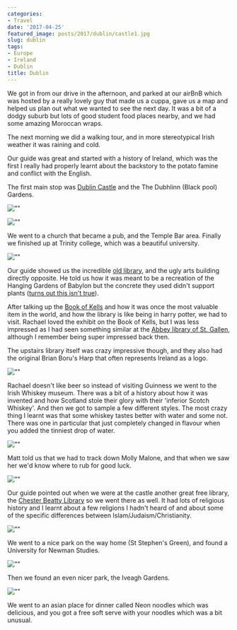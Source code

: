 ```yaml
---
categories:
- Travel
date: '2017-04-25'
featured_image: posts/2017/dublin/castle1.jpg
slug: dublin
tags:
- Europe
- Ireland
- Dublin
title: Dublin
---
```


We got in from our drive in the afternoon, and parked at our airBnB which was hosted by a really lovely guy that made us a cuppa, gave us a map and helped us plan out what we wanted to see the next day. It was a bit of a dodgy suburb but lots of good student food places nearby, and we had some amazing Moroccan wraps.

The next morning we did a walking tour, and in more stereotypical Irish weather it was raining and cold.

Our guide was great and started with a history of Ireland, which was the first I really had properly learnt about the backstory to the potato famine and conflict with the English.

The first main stop was [Dublin Castle](https://en.wikipedia.org/wiki/Dublin_Castle) and the The Dubhlinn (Black pool) Gardens.

![""](castle1.jpg)

![""](castle3.jpg)

We went to a church that became a pub, and the Temple Bar area. Finally we finished up at Trinity college, which was a beautiful university.

![""](trinity.jpg)

Our guide showed us the incredible [old library](https://en.wikipedia.org/wiki/Trinity_College_Library), and the ugly arts building directly opposite. He told us how it was meant to be a recreation of the Hanging Gardens of Babylon but the concrete they used didn't support plants ([turns out this isn't true](http://www.universitytimes.ie/2017/01/trinitys-arts-building-often-condemned-and-surrounded-by-myth/)).

After talking up the [Book of Kells](https://en.wikipedia.org/wiki/Book_of_Kells) and how it was once the most valuable item in the world, and how the library is like being in harry potter, we had to visit. Rachael loved the exhibit on the Book of Kells, but I was less impressed as I had seen something similar at the [Abbey library of St. Gallen](/posts/2010/sankt-gallen), although I remember being super impressed back then.

The upstairs library itself was crazy impressive though, and they also had the original Brian Boru's Harp that often represents Ireland as a logo.

![""](library1.jpg)

Rachael doesn't like beer so instead of visiting Guinness we went to the Irish Whiskey museum. There was a bit of a history about how it was invented and how Scotland stole their glory with their 'inferior Scotch Whiskey'. And then we got to sample a few different styles. The most crazy thing I learnt was that some whiskey tastes better with water and some not. There was one in particular that just completely changed in flavour when you added the tinniest drop of water.

![""](whiskey1.jpg)

Matt told us that we had to track down Molly Malone, and that when we saw her we'd know where to rub for good luck.

![""](molly.jpg)

Our guide pointed out when we were at the castle another great free library, the [Chester Beatty Library](https://en.wikipedia.org/wiki/Chester_Beatty_Library) so we went there as well. It had lots of religious history and I learnt about a few religions I hadn't heard of and about some of the specific differences between Islam/Judaism/Christianity.

![""](library2.jpg)

We went to a nice park on the way home (St Stephen's Green), and found a University for Newman Studies.

![""](newman_studies.jpg)

Then we found an even nicer park, the Iveagh Gardens.

![""](sundial.jpg "Synchronising with the sundial")

We went to an asian place for dinner called Neon noodles which was delicious, and you got a free soft serve with your noodles which was a bit unusual.